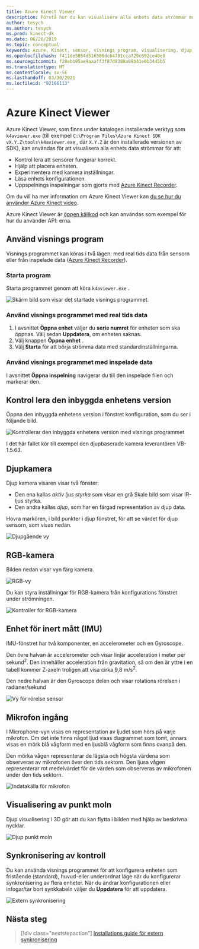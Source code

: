```yaml
---
title: Azure Kinect Viewer
description: Förstå hur du kan visualisera alla enhets data strömmar med hjälp av Azure Kinect Viewer.
author: tesych
ms.author: tesych
ms.prod: kinect-dk
ms.date: 06/26/2019
ms.topic: conceptual
keywords: Azure, Kinect, sensor, visnings program, visualisering, djup, RGB, färg, IMU, ljud, mikrofon, punkt moln
ms.openlocfilehash: f411de5854d516586dc64701cca729c692ce40e0
ms.sourcegitcommit: f28ebb95ae9aaaff3f87d8388a09b41e0b3445b5
ms.translationtype: MT
ms.contentlocale: sv-SE
ms.lasthandoff: 03/30/2021
ms.locfileid: "92166113"
---
```

# <a name="azure-kinect-viewer"></a>Azure Kinect Viewer

Azure Kinect Viewer, som finns under katalogen installerade verktyg som `k4aviewer.exe` (till exempel `C:\Program Files\Azure Kinect SDK vX.Y.Z\tools\k4aviewer.exe` , där `X.Y.Z` är den installerade versionen av SDK), kan användas för att visualisera alla enhets data strömmar för att:

* Kontrol lera att sensorer fungerar korrekt.
* Hjälp att placera enheten.
* Experimentera med kamera inställningar.
* Läsa enhets konfigurationen.
* Uppspelnings inspelningar som gjorts med [Azure Kinect Recorder](azure-kinect-recorder.md).

Om du vill ha mer information om Azure Kinect Viewer kan [du se hur du använder Azure Kinect video](https://www.microsoft.com/videoplayer/embed/RE3hNwG).

Azure Kinect Viewer är [öppen källkod](https://github.com/microsoft/Azure-Kinect-Sensor-SDK/tree/develop/tools/k4aviewer) och kan användas som exempel för hur du använder API: erna.

## <a name="use-viewer"></a>Använd visnings program

Visnings programmet kan köras i två lägen: med real tids data från sensorn eller från inspelade data ([Azure Kinect Recorder](azure-kinect-recorder.md)).

### <a name="start-application"></a>Starta program

Starta programmet genom att köra `k4aviewer.exe` .

![Skärm bild som visar det startade visnings programmet.](./media/how-to-guides/open-viewer.png)

### <a name="use-the-viewer-with-live-data"></a>Använd visnings programmet med real tids data

1. I avsnittet **Öppna enhet** väljer du **serie numret** för enheten som ska öppnas. Välj sedan **Uppdatera**, om enheten saknas.
2. Välj knappen **Öppna enhet** .
3. Välj **Starta** för att börja strömma data med standardinställningarna.

### <a name="use-the-viewer-with-recorded-data"></a>Använd visnings programmet med inspelade data

I avsnittet **Öppna inspelning** navigerar du till den inspelade filen och markerar den.

## <a name="check-device-firmware-version"></a>Kontrol lera den inbyggda enhetens version

Öppna den inbyggda enhetens version i fönstret konfiguration, som du ser i följande bild.

![Kontrollerar den inbyggda enhetens version med visnings programmet](./media/how-to-guides/check-firmware-update.png)

I det här fallet kör till exempel den djupbaserade kamera leverantören VB-1.5.63.

## <a name="depth-camera"></a>Djupkamera

Djup kamera visaren visar två fönster:

* Den ena kallas *aktiv ljus styrka* som visar en grå Skale bild som visar IR-ljus styrka.
* Den andra kallas *djup*, som har en färgad representation av djup data.

Hovra markören, i bild punkter i djup fönstret, för att se värdet för djup sensorn, som visas nedan.

![Djupgående vy](./media/how-to-guides/depth-camera.png)

## <a name="rgb-camera"></a>RGB-kamera

Bilden nedan visar vyn färg kamera.

![RGB-vy](./media/how-to-guides/viewer-rgb-camera.png)

Du kan styra inställningar för RGB-kamera från konfigurations fönstret under strömningen.

![Kontroller för RGB-kamera](./media/how-to-guides/rgb-camera-settings.png)

## <a name="inertial-measurement-unit-imu"></a>Enhet för inert mått (IMU)

IMU-fönstret har två komponenter, en accelerometer och en Gyroscope.

Den övre halvan är accelerometer och visar linjär acceleration i meter per sekund<sup>2</sup>.  Den innehåller acceleration från gravitation, så om den är yttre i en tabell kommer Z-axeln troligen att visa cirka 9,8 m/s<sup>2</sup>.

Den nedre halvan är den Gyroscope delen och visar rotations rörelsen i radianer/sekund

![Vy för rörelse sensor](./media/how-to-guides/viewer-mu-settings.png)

## <a name="microphone-input"></a>Mikrofon ingång

I Microphone-vyn visas en representation av ljudet som hörs på varje mikrofon. Om det inte finns något ljud visas diagrammet som tomt, annars visas en mörk blå vågform med en ljusblå vågform som finns ovanpå den.

Den mörka vågen representerar de lägsta och högsta värdena som observeras av mikrofonen över den tids sektorn. Den ljusa vågen representerar rot medelvärdet för de värden som observeras av mikrofonen under den tids sektorn.

![Indatakälla för mikrofon](./media/how-to-guides/microphone-data.png)

## <a name="point-cloud-visualization"></a>Visualisering av punkt moln

Djup visualisering i 3D gör att du kan flytta i bilden med hjälp av beskrivna nycklar.

![Djup punkt moln](./media/how-to-guides/depth-point-cloud.png)

## <a name="synchronization-control"></a>Synkronisering av kontroll

Du kan använda visnings programmet för att konfigurera enheten som fristående (standard), huvud-eller underordnat läge när du konfigurerar synkronisering av flera enheter.
När du ändrar konfigurationen eller infogar/tar bort synkkabeln väljer du **Uppdatera** för att uppdatera.

![Extern synkronisering](./media/how-to-guides/sync-control.png)

## <a name="next-steps"></a>Nästa steg

> [!div class="nextstepaction"]
>[Installations guide för extern synkronisering](https://support.microsoft.com/help/4494429/sync-multiple-azure-kinect-dk-devices)
